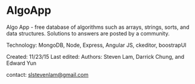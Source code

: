 # AlgoApp
Algo App - free database of algorithms such as arrays, strings, sorts, and data structures. Solutions to answers are posted by a community. 

Technology: MongoDB, Node, Express, Angular JS, ckeditor, boostrapUI

Created: 11/23/15
Last edited: 
Authors: Steven Lam, Darrick Chung, and Edward Yun

contact: slstevenlam@gmail.com
